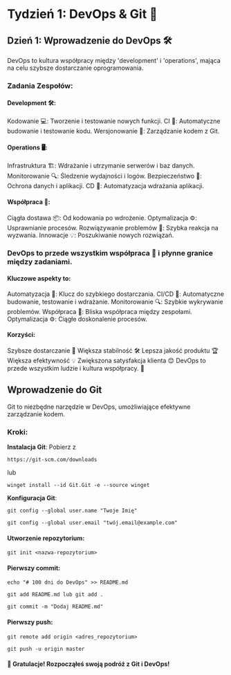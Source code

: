 # Tydzień 1: DevOps & Git 🚀

## Dzień 1: Wprowadzenie do DevOps 🛠️
DevOps to kultura współpracy między 'development' i 'operations', mająca na celu szybsze dostarczanie oprogramowania. 

### Zadania Zespołów:

#### Development 🛠️:
Kodowanie 💻: Tworzenie i testowanie nowych funkcji.
CI 🔄: Automatyczne budowanie i testowanie kodu.
Wersjonowanie 📝: Zarządzanie kodem z Git.

#### Operations 🖥️:
Infrastruktura 🏗️: Wdrażanie i utrzymanie serwerów i baz danych.
Monitorowanie 🔍: Śledzenie wydajności i logów.
Bezpieczeństwo 🔐: Ochrona danych i aplikacji.
CD 🚀: Automatyzacja wdrażania aplikacji.

#### Współpraca 🤝:
Ciągła dostawa 📦: Od kodowania po wdrożenie.
Optymalizacja ⚙️: Usprawnianie procesów.
Rozwiązywanie problemów 🧩: Szybka reakcja na wyzwania.
Innowacje 💡: Poszukiwanie nowych rozwiązań.

### DevOps to przede wszystkim współpraca 🤝 i płynne granice między zadaniami.

#### Kluczowe aspekty to:
Automatyzacja 🤖: Klucz do szybkiego dostarczania.
CI/CD 🔄: Automatyczne budowanie, testowanie i wdrażanie.
Monitorowanie 🔍: Szybkie wykrywanie problemów.
Współpraca 👥: Bliska współpraca między zespołami.
Optymalizacja ⚙️: Ciągłe doskonalenie procesów.

#### Korzyści:
Szybsze dostarczanie 🚀
Większa stabilność 🛠️
Lepsza jakość produktu 🏆
Większa efektywność 💡
Zwiększona satysfakcja klienta 😊
DevOps to przede wszystkim ludzie i kultura współpracy. 🌱

## Wprowadzenie do Git
Git to niezbędne narzędzie w DevOps, umożliwiające efektywne zarządzanie kodem.


### Kroki:

**Instalacja Git**: Pobierz z 
```
https://git-scm.com/downloads
```
lub
```
winget install --id Git.Git -e --source winget
```
**Konfiguracja Git**:
```
git config --global user.name "Twoje Imię"
```
```
git config --global user.email "twój.email@example.com"
```

#### Utworzenie repozytorium:
```
git init <nazwa-repozytorium>
```
#### Pierwszy commit:
```
echo "# 100 dni do DevOps" >> README.md 
```
```
git add README.md lub git add .
```
```
git commit -m "Dodaj README.md" 
```

#### Pierwszy push:
```
git remote add origin <adres_repozytorium>
```
```
git push -u origin master
```
#### 🎉 Gratulacje! Rozpocząłeś swoją podróż z Git i DevOps!